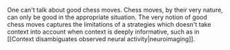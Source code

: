One can't talk about good chess moves. Chess moves, by their very nature, can only be good in the appropriate situation. The very notion of good chess moves captures the limitations of a strategies which doesn't take context into account when context is deeply informative, such as in [[Context disambiguates observed neural activity|neuroimaging]].